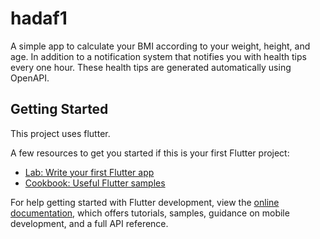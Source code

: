 # hadaf1

A simple app to calculate your BMI according to your weight, height, and age. In addition to a notification system that notifies you with health tips every
one hour. These health tips are generated automatically using OpenAPI.

## Getting Started

This project uses flutter.

A few resources to get you started if this is your first Flutter project:

- [Lab: Write your first Flutter app](https://docs.flutter.dev/get-started/codelab)
- [Cookbook: Useful Flutter samples](https://docs.flutter.dev/cookbook)

For help getting started with Flutter development, view the
[online documentation](https://docs.flutter.dev/), which offers tutorials,
samples, guidance on mobile development, and a full API reference.
